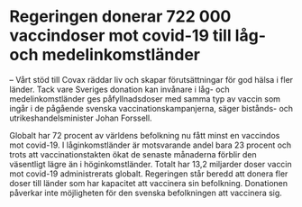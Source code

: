 # Regeringen donerar 722 000 vaccindoser mot covid-19 till låg- och medelinkomstländer

– Vårt stöd till Covax räddar liv och skapar förutsättningar för god hälsa i fler länder. Tack vare Sveriges donation kan invånare i låg- och medelinkomstländer ges påfyllnadsdoser med samma typ av vaccin som ingår i de pågående svenska vaccinationskampanjerna, säger bistånds- och utrikeshandelsminister Johan Forssell.

Globalt har 72 procent av världens befolkning nu fått minst en vaccindos mot covid-19. I låginkomstländer är motsvarande andel bara 23 procent och trots att vaccinationstakten ökat de senaste månaderna förblir den väsentligt lägre än i höginkomstländer. Totalt har 13,2 miljarder doser vaccin mot covid-19 administrerats globalt. Regeringen står beredd att donera fler doser till länder som har kapacitet att vaccinera sin befolkning. Donationen påverkar inte möjligheten för den svenska befolkningen att vaccinera sig.
